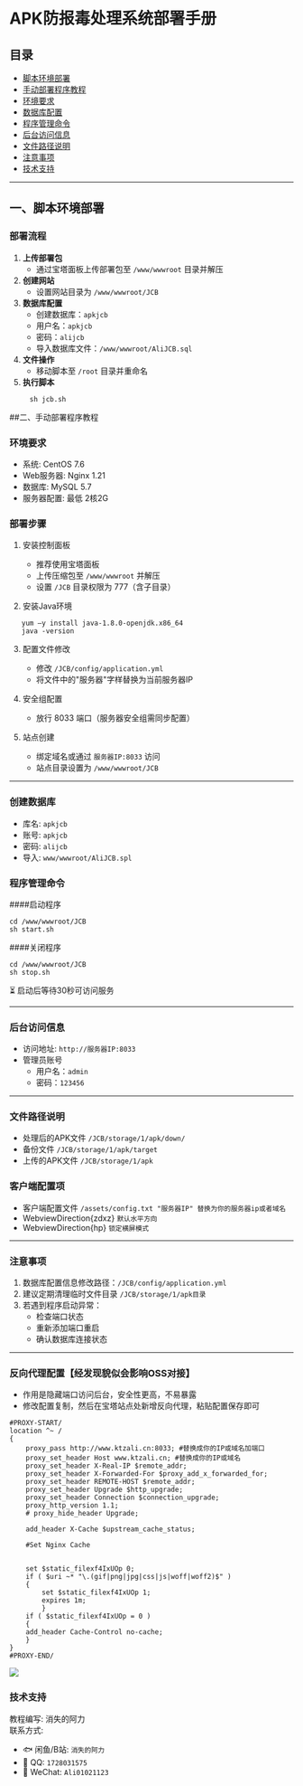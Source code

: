 # APK防报毒处理系统部署手册

## 目录
- [脚本环境部署](#脚本环境部署)
- [手动部署程序教程](#手动部署程序教程)
- [环境要求](#环境要求)
- [数据库配置](#数据库配置)
- [程序管理命令](#程序管理命令)
- [后台访问信息](#后台访问信息)
- [文件路径说明](#文件路径说明)
- [注意事项](#注意事项)
- [技术支持](#技术支持)

---

## 一、脚本环境部署

### 部署流程
1. **上传部署包**  
   - 通过宝塔面板上传部署包至 `/www/wwwroot` 目录并解压
2. **创建网站**  
   - 设置网站目录为 `/www/wwwroot/JCB`
3. **数据库配置**  
   - 创建数据库：`apkjcb`
   - 用户名：`apkjcb`
   - 密码：`alijcb`
   - 导入数据库文件：`/www/wwwroot/AliJCB.sql`
4. **文件操作**  
   - 移动脚本至 `/root` 目录并重命名
5. **执行脚本**
```
     sh jcb.sh
```  
    

##二、手动部署程序教程

### 环境要求
- 系统: CentOS 7.6
- Web服务器: Nginx 1.21
- 数据库: MySQL 5.7
- 服务器配置: 最低 2核2G

### 部署步骤
1. 安装控制面板  
   - 推荐使用宝塔面板
   - 上传压缩包至 `/www/wwwroot` 并解压
   - 设置 `/JCB` 目录权限为 777（含子目录）

2. 安装Java环境
```
   yum –y install java-1.8.0-openjdk.x86_64
   java -version
```
3. 配置文件修改  
   - 修改 `/JCB/config/application.yml`  
   - 将文件中的"服务器"字样替换为当前服务器IP

4. 安全组配置  
   - 放行 8033 端口（服务器安全组需同步配置）

5. 站点创建  
   - 绑定域名或通过 `服务器IP:8033` 访问
   - 站点目录设置为 `/www/wwwroot/JCB`

---

### 创建数据库
- 库名: `apkjcb`
- 账号: `apkjcb`
- 密码: `alijcb`
- 导入: `www/wwwroot/AliJCB.spl`

### 程序管理命令

####启动程序
```
cd /www/wwwroot/JCB
sh start.sh
```

####关闭程序
```
cd /www/wwwroot/JCB
sh stop.sh
```
⏳ 启动后等待30秒可访问服务

---

### 后台访问信息
- 访问地址: `http://服务器IP:8033`
- 管理员账号  
  - 用户名：`admin`  
  - 密码：`123456`

---

### 文件路径说明

- 处理后的APK文件  `/JCB/storage/1/apk/down/` 
- 备份文件  `/JCB/storage/1/apk/target` 
- 上传的APK文件 `/JCB/storage/1/apk` 

### 客户端配置项
- 客户端配置文件  `/assets/config.txt "服务器IP" 替换为你的服务器ip或者域名` 
- WebviewDirection{zdxz}   `默认水平方向`
- WebviewDirection{hp}     `锁定横屏模式`

---

### 注意事项
1. 数据库配置信息修改路径：`/JCB/config/application.yml`
2. 建议定期清理临时文件目录 `/JCB/storage/1/apk目录`
3. 若遇到程序启动异常：
   - 检查端口状态
   - 重新添加端口重启
   - 确认数据库连接状态

---

### 反向代理配置【经发现貌似会影响OSS对接】
- 作用是隐藏端口访问后台，安全性更高，不易暴露
- 修改配置复制，然后在宝塔站点处新增反向代理，粘贴配置保存即可
```
#PROXY-START/
location ^~ /
{
    proxy_pass http://www.ktzali.cn:8033; #替换成你的IP或域名加端口
    proxy_set_header Host www.ktzali.cn; #替换成你的IP或域名
    proxy_set_header X-Real-IP $remote_addr;
    proxy_set_header X-Forwarded-For $proxy_add_x_forwarded_for;
    proxy_set_header REMOTE-HOST $remote_addr;
    proxy_set_header Upgrade $http_upgrade;
    proxy_set_header Connection $connection_upgrade;
    proxy_http_version 1.1;
    # proxy_hide_header Upgrade;

    add_header X-Cache $upstream_cache_status;

    #Set Nginx Cache
    
    
    set $static_filexf4IxUOp 0;
    if ( $uri ~* "\.(gif|png|jpg|css|js|woff|woff2)$" )
    {
    	set $static_filexf4IxUOp 1;
    	expires 1m;
        }
    if ( $static_filexf4IxUOp = 0 )
    {
    add_header Cache-Control no-cache;
    }
}
#PROXY-END/
```
![](http://ml.ktzali.cn/APK报毒处理相关/演示图/反向代理配置.jpg)

### 技术支持
教程编写: 消失的阿力  
联系方式:  
- 🐟 闲鱼/B站: `消失的阿力`  
- 📧 QQ: `1728031575`  
- 📱 WeChat: `Ali01021123`
